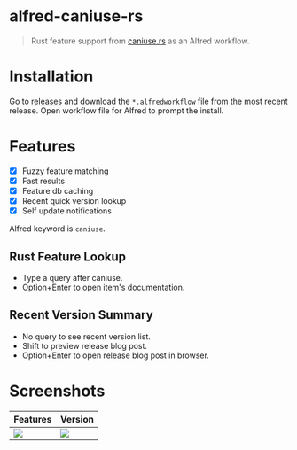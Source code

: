 # alfred-caniuse-rs

> Rust feature support from [caniuse.rs](https://caniuse.rs) as an Alfred workflow.

# Installation

Go to [releases](https://github.com/robjtede/alfred-caniuse-rs/releases) and download the
`*.alfredworkflow` file from the most recent release. Open workflow file for Alfred to prompt
the install.

# Features

- [x] Fuzzy feature matching
- [x] Fast results
- [x] Feature db caching
- [x] Recent quick version lookup
- [x] Self update notifications

Alfred keyword is `caniuse`.

## Rust Feature Lookup

- Type a query after caniuse.
- Option+Enter to open item's documentation.

## Recent Version Summary

- No query to see recent version list.
- Shift to preview release blog post.
- Option+Enter to open release blog post in browser.

# Screenshots

| Features                                                                                                  | Version                                                                                                   |
| --------------------------------------------------------------------------------------------------------- | --------------------------------------------------------------------------------------------------------- |
| ![](https://user-images.githubusercontent.com/3316789/111861731-72b44700-8948-11eb-8cf4-b11987318333.png) | ![](https://user-images.githubusercontent.com/3316789/111861730-7051ed00-8948-11eb-9699-d15e5bb6f5e0.png) |
